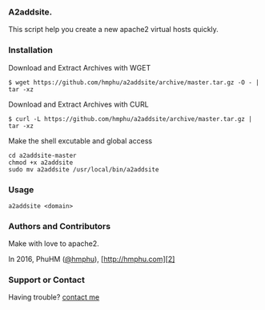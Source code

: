 ###  A2addsite.

This script help you create a new apache2 virtual hosts quickly.

###  Installation

Download and Extract Archives with WGET

` $ wget https://github.com/hmphu/a2addsite/archive/master.tar.gz -O - | tar -xz `

Download and Extract Archives with CURL

` $ curl -L https://github.com/hmphu/a2addsite/archive/master.tar.gz | tar -xz `

Make the shell excutable and global access

```
cd a2addsite-master
chmod +x a2addsite
sudo mv a2addsite /usr/local/bin/a2addsite 
```

###  Usage

` a2addsite <domain> `

###  Authors and Contributors

Make with love to apache2.

In 2016, PhuHM ([@hmphu][1]), [http://hmphu.com][2]

###  Support or Contact

Having trouble? [contact me][3]

[1]: https://github.com/hmphu
[2]: http://www.hnphu.com
[3]: mailto:me@hmphu.com
